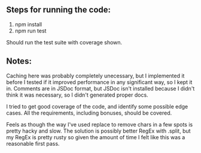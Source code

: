 ## Steps for running the code:

1. npm install
2. npm run test

Should run the test suite with coverage shown.

## Notes:
  Caching here was probably completely unecessary, but I implemented it before I tested if it improved performance in any significant way, so I kept it in. Comments are in JSDoc format, but JSDoc isn't installed because I didn't think it was necessary, so I didn't generated proper docs.

  I tried to get good coverage of the code, and identify some possible edge cases. All the requirements, including bonuses, should be covered.

  Feels as though the way I've used replace to remove chars in a few spots is pretty hacky and slow. The solution is possibly better RegEx with .split, but my RegEx is pretty rusty so given the amount of time I felt like this was a reasonable first pass.
